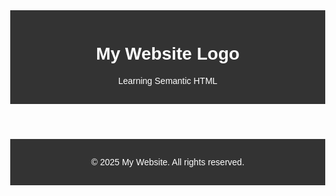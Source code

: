 <!DOCTYPE html>
<html>
<head>
  <title>My First Semantic Page</title>
  <style>
    body {
      font-family: Arial, sans-serif;
      margin: 0;
    }
    header, footer {
      background-color: #333;
      color: white;
      padding: 15px;
      text-align: center;
    }
    footer {
      font-size: 14px;
    }
  </style>
</head>
<body>

  <header>
    <h1>My Website Logo</h1>
    <p>Learning Semantic HTML</p>
  </header>

  <footer>
    <p>&copy; 2025 My Website. All rights reserved.</p>
  </footer>

</body>
</html>
